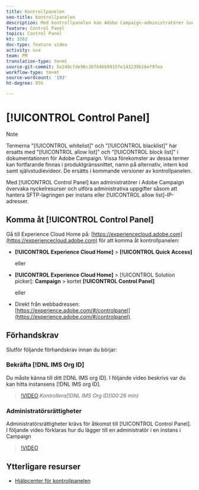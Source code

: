 ```yaml
---
title: Kontrollpanelen
seo-title: Kontrollpanelen
description: Med kontrollpanelen kan Adobe Campaign-administratörer övervaka viktiga resurser och utföra administrativa uppgifter, som att hantera SFTP-lagring per instans eller tillåtelselista IP-adresser.
feature: Control Panel
topics: Control Panel
kt: 3262
doc-type: feature video
activity: use
team: PM
translation-type: tm+mt
source-git-commit: 5e240cfde96c38f646b9915fe143239b16ef97ea
workflow-type: tm+mt
source-wordcount: '193'
ht-degree: 85%

---
```



# [!UICONTROL Control Panel]

>[!NOTE]
>
>Termerna &quot;[!UICONTROL whitelist]&quot; och &quot;[!UICONTROL blacklist]&quot; har ersatts med &quot;[!UICONTROL allow list]&quot; och &quot;[!UICONTROL block list]&quot; i dokumentationen för Adobe Campaign.
>Vissa förekomster av dessa termer kan fortfarande finnas i produktgränssnittet, namn på alternativ, intern kod samt självstudievideor. De ersätts i kommande versioner av kontrollpanelen.

Med [!UICONTROL Control Panel] kan administratörer i Adobe Campaign övervaka nyckelresurser och utföra administrativa uppgifter såsom att hantera SFTP-lagringen per instans eller [!UICONTROL allow list]-IP-adresser.

## Komma åt [!UICONTROL Control Panel]

Gå till Experience Cloud Home på: [https://experiencecloud.adobe.com](https://experiencecloud.adobe.com) för att komma åt kontrollpanelen:

* **[!UICONTROL Experience Cloud Home]** > **[!UICONTROL Quick Access]**

   eller
* **[!UICONTROL Experience Cloud Home]**  > [!UICONTROL Solution picker]: **Campaign** > kortet **[!UICONTROL Control Panel]**

   eller

* Direkt från webbadressen: [https://experience.adobe.com/#/controlpanel](https://experience.adobe.com/#/controlpanel)

## Förhandskrav

Slutför följande förhandskrav innan du börjar:

### Bekräfta [!DNL IMS Org ID]

Du måste känna till ditt [!DNL IMS org ID]. I följande video beskrivs var du kan hitta instansens [!DNL IMS org ID].

>[!VIDEO](https://video.tv.adobe.com/v/27183?quality=12)
*Kontrollera[!DNL IMS Org ID](00:26 min)*

### Administratörsrättigheter

Administratörsrättigheter krävs för åtkomst till [!UICONTROL Control Panel].
I följande video förklaras hur du lägger till en administratör i en instans i Campaign

>[!VIDEO](https://video.tv.adobe.com/v/27147?quality=12)

## Ytterligare resurser

* [Hjälpcenter för kontrollpanelen](https://docs.adobe.com/content/help/sv-SE/control-panel/using/control-panel-home.html)

